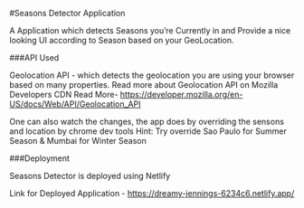 #Seasons Detector Application

A Application which detects Seasons you’re Currently in and Provide a nice looking UI according to Season based on your GeoLocation.

###API Used

Geolocation API - which detects the geolocation you are using your browser based on many properties. Read more about Geolocation API on Mozilla Developers CDN
Read More- https://developer.mozilla.org/en-US/docs/Web/API/Geolocation_API

One can also watch the changes, the app does by overriding the sensons and location by chrome dev tools
Hint: Try override Sao Paulo for Summer Season & Mumbai for Winter Season

###Deployment

Seasons Detector is deployed using Netlify

Link for Deployed Application - https://dreamy-jennings-6234c6.netlify.app/
